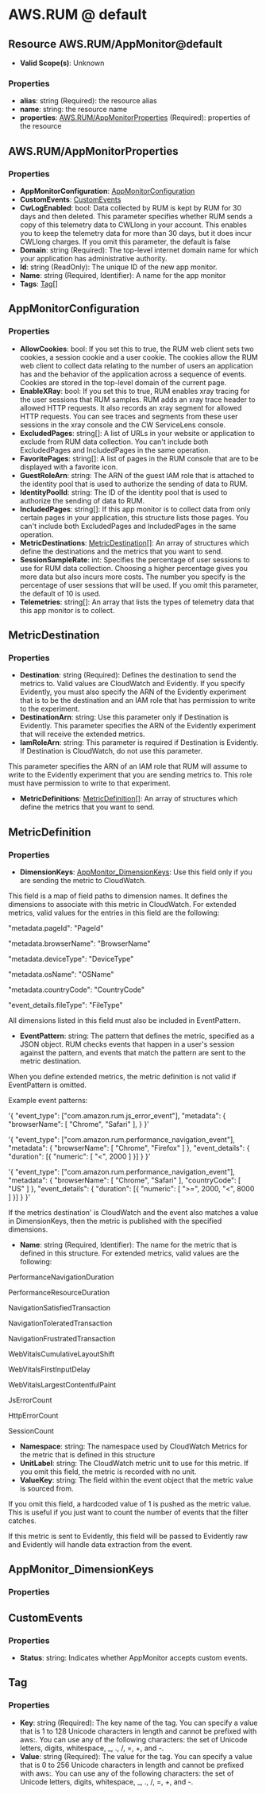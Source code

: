 # AWS.RUM @ default

## Resource AWS.RUM/AppMonitor@default
* **Valid Scope(s)**: Unknown
### Properties
* **alias**: string (Required): the resource alias
* **name**: string: the resource name
* **properties**: [AWS.RUM/AppMonitorProperties](#awsrumappmonitorproperties) (Required): properties of the resource

## AWS.RUM/AppMonitorProperties
### Properties
* **AppMonitorConfiguration**: [AppMonitorConfiguration](#appmonitorconfiguration)
* **CustomEvents**: [CustomEvents](#customevents)
* **CwLogEnabled**: bool: Data collected by RUM is kept by RUM for 30 days and then deleted. This parameter specifies whether RUM sends a copy of this telemetry data to CWLlong in your account. This enables you to keep the telemetry data for more than 30 days, but it does incur CWLlong charges. If you omit this parameter, the default is false
* **Domain**: string (Required): The top-level internet domain name for which your application has administrative authority.
* **Id**: string (ReadOnly): The unique ID of the new app monitor.
* **Name**: string (Required, Identifier): A name for the app monitor
* **Tags**: [Tag](#tag)[]

## AppMonitorConfiguration
### Properties
* **AllowCookies**: bool: If you set this to true, the RUM web client sets two cookies, a session cookie and a user cookie. The cookies allow the RUM web client to collect data relating to the number of users an application has and the behavior of the application across a sequence of events. Cookies are stored in the top-level domain of the current page.
* **EnableXRay**: bool: If you set this to true, RUM enables xray tracing for the user sessions that RUM samples. RUM adds an xray trace header to allowed HTTP requests. It also records an xray segment for allowed HTTP requests. You can see traces and segments from these user sessions in the xray console and the CW ServiceLens console.
* **ExcludedPages**: string[]: A list of URLs in your website or application to exclude from RUM data collection. You can't include both ExcludedPages and IncludedPages in the same operation.
* **FavoritePages**: string[]: A list of pages in the RUM console that are to be displayed with a favorite icon.
* **GuestRoleArn**: string: The ARN of the guest IAM role that is attached to the identity pool that is used to authorize the sending of data to RUM.
* **IdentityPoolId**: string: The ID of the identity pool that is used to authorize the sending of data to RUM.
* **IncludedPages**: string[]: If this app monitor is to collect data from only certain pages in your application, this structure lists those pages. You can't include both ExcludedPages and IncludedPages in the same operation.
* **MetricDestinations**: [MetricDestination](#metricdestination)[]: An array of structures which define the destinations and the metrics that you want to send.
* **SessionSampleRate**: int: Specifies the percentage of user sessions to use for RUM data collection. Choosing a higher percentage gives you more data but also incurs more costs. The number you specify is the percentage of user sessions that will be used. If you omit this parameter, the default of 10 is used.
* **Telemetries**: string[]: An array that lists the types of telemetry data that this app monitor is to collect.

## MetricDestination
### Properties
* **Destination**: string (Required): Defines the destination to send the metrics to. Valid values are CloudWatch and Evidently. If you specify Evidently, you must also specify the ARN of the Evidently experiment that is to be the destination and an IAM role that has permission to write to the experiment.
* **DestinationArn**: string: Use this parameter only if Destination is Evidently. This parameter specifies the ARN of the Evidently experiment that will receive the extended metrics.
* **IamRoleArn**: string: This parameter is required if Destination is Evidently. If Destination is CloudWatch, do not use this parameter.

This parameter specifies the ARN of an IAM role that RUM will assume to write to the Evidently experiment that you are sending metrics to. This role must have permission to write to that experiment.
* **MetricDefinitions**: [MetricDefinition](#metricdefinition)[]: An array of structures which define the metrics that you want to send.

## MetricDefinition
### Properties
* **DimensionKeys**: [AppMonitor_DimensionKeys](#appmonitordimensionkeys): Use this field only if you are sending the metric to CloudWatch.

This field is a map of field paths to dimension names. It defines the dimensions to associate with this metric in CloudWatch. For extended metrics, valid values for the entries in this field are the following:

"metadata.pageId": "PageId"

"metadata.browserName": "BrowserName"

"metadata.deviceType": "DeviceType"

"metadata.osName": "OSName"

"metadata.countryCode": "CountryCode"

"event_details.fileType": "FileType"

All dimensions listed in this field must also be included in EventPattern.
* **EventPattern**: string: The pattern that defines the metric, specified as a JSON object. RUM checks events that happen in a user's session against the pattern, and events that match the pattern are sent to the metric destination.

When you define extended metrics, the metric definition is not valid if EventPattern is omitted.

Example event patterns:

'{ "event_type": ["com.amazon.rum.js_error_event"], "metadata": { "browserName": [ "Chrome", "Safari" ], } }'

'{ "event_type": ["com.amazon.rum.performance_navigation_event"], "metadata": { "browserName": [ "Chrome", "Firefox" ] }, "event_details": { "duration": [{ "numeric": [ "<", 2000 ] }] } }'

'{ "event_type": ["com.amazon.rum.performance_navigation_event"], "metadata": { "browserName": [ "Chrome", "Safari" ], "countryCode": [ "US" ] }, "event_details": { "duration": [{ "numeric": [ ">=", 2000, "<", 8000 ] }] } }'

If the metrics destination' is CloudWatch and the event also matches a value in DimensionKeys, then the metric is published with the specified dimensions.
* **Name**: string (Required, Identifier): The name for the metric that is defined in this structure. For extended metrics, valid values are the following:

PerformanceNavigationDuration

PerformanceResourceDuration

NavigationSatisfiedTransaction

NavigationToleratedTransaction

NavigationFrustratedTransaction

WebVitalsCumulativeLayoutShift

WebVitalsFirstInputDelay

WebVitalsLargestContentfulPaint

JsErrorCount

HttpErrorCount

SessionCount
* **Namespace**: string: The namespace used by CloudWatch Metrics for the metric that is defined in this structure
* **UnitLabel**: string: The CloudWatch metric unit to use for this metric. If you omit this field, the metric is recorded with no unit.
* **ValueKey**: string: The field within the event object that the metric value is sourced from.

If you omit this field, a hardcoded value of 1 is pushed as the metric value. This is useful if you just want to count the number of events that the filter catches.

If this metric is sent to Evidently, this field will be passed to Evidently raw and Evidently will handle data extraction from the event.

## AppMonitor_DimensionKeys
### Properties

## CustomEvents
### Properties
* **Status**: string: Indicates whether AppMonitor accepts custom events.

## Tag
### Properties
* **Key**: string (Required): The key name of the tag. You can specify a value that is 1 to 128 Unicode characters in length and cannot be prefixed with aws:. You can use any of the following characters: the set of Unicode letters, digits, whitespace, _, ., /, =, +, and -. 
* **Value**: string (Required): The value for the tag. You can specify a value that is 0 to 256 Unicode characters in length and cannot be prefixed with aws:. You can use any of the following characters: the set of Unicode letters, digits, whitespace, _, ., /, =, +, and -. 

